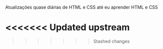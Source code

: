 Atualizações quase diárias de HTML e CSS até eu aprender HTML e CSS

<<<<<<< Updated upstream
=======

>>>>>>> Stashed changes
 
